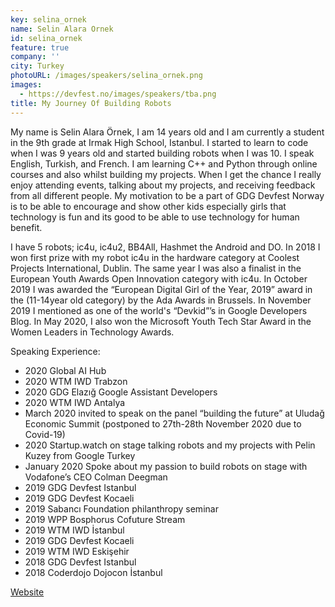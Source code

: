 ```yaml
---
key: selina_ornek
name: Selin Alara Ornek
id: selina_ornek
feature: true
company: ''
city: Turkey
photoURL: /images/speakers/selina_ornek.png
images:
  - https://devfest.no/images/speakers/tba.png
title: My Journey Of Building Robots
---
```


My name is Selin Alara Örnek, I am 14 years old and I am currently a student in the 9th grade at Irmak High School, Istanbul. I started to learn to code when I was 9 years old and started building robots when I was 10. I speak English, Turkish, and French. I am learning C++ and Python through online courses and also whilst building my projects. When I get the chance I really enjoy attending events, talking about my projects, and receiving feedback from all different people. My motivation to be a part of GDG Devfest Norway is to be able to encourage and show other kids especially girls that technology is fun and its good to be able to use technology for human benefit.

I have 5 robots; ic4u, ic4u2, BB4All, Hashmet the Android and DO. In 2018 I won first prize with my robot ic4u in the hardware category at Coolest Projects International, Dublin. The same year I was also a finalist in the European Youth Awards Open Innovation category with ic4u. In October 2019 I was awarded the “European Digital Girl of the Year, 2019” award in the (11-14year old category) by the Ada Awards in Brussels. In November 2019 I mentioned as one of the world's “Devkid”’s in Google Developers Blog.  In May 2020, I also won the Microsoft Youth Tech Star Award in the Women Leaders in Technology Awards.

Speaking Experience:

* 2020 Global AI Hub
* 2020 WTM IWD Trabzon
* 2020 GDG Elazığ Google Assistant Developers
* 2020 WTM IWD Antalya
* March 2020 invited to speak on the panel “building the future” at Uludağ Economic Summit (postponed to 27th-28th November 2020 due to Covid-19)
* 2020 Startup.watch on stage talking robots and my projects with Pelin Kuzey from Google Turkey
* January 2020 Spoke about my passion to build robots on stage with Vodafone’s CEO Colman Deegman
* 2019 GDG Devfest Istanbul
* 2019 GDG Devfest Kocaeli
* 2019 Sabancı Foundation philanthropy seminar
* 2019 WPP Bosphorus Cofuture Stream 
* 2019 WTM IWD İstanbul 
* 2019 GDG Devfest Kocaeli
* 2019 WTM IWD Eskişehir
* 2018 GDG Devfest Istanbul
* 2018 Coderdojo Dojocon İstanbul  

[Website](https://selinoid.wordpress.com/)












